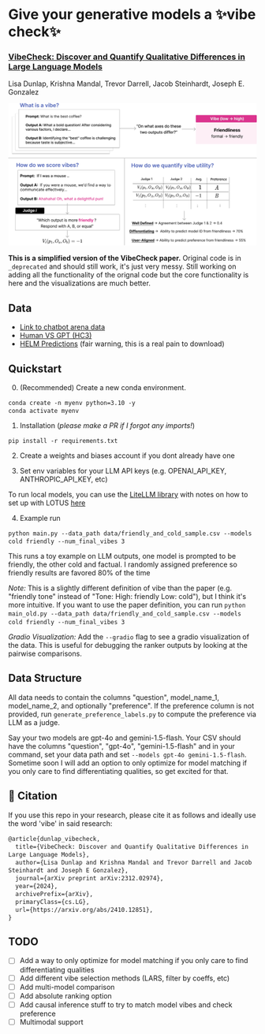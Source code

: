 # Give your generative models a ✨vibe check✨


### [VibeCheck: Discover and Quantify Qualitative Differences in Large Language Models](https://arxiv.org/abs/2410.12851)
Lisa Dunlap, Krishna Mandal, Trevor Darrell, Jacob Steinhardt, Joseph E. Gonzalez

<p align="center">
  <img src="method_vibecheck.png" width="800">
</p>


**This is a simplified version of the VibeCheck paper.** Original code is in `_deprecated` and should still work, it's just very messy. Still working on adding all the functionality of the orignal code but the core functionality is here and the visualizations are much better.

## Data

* [Link to chatbot arena data](https://huggingface.co/datasets/lmarena-ai/Llama-3-70b-battles)
* [Human VS GPT (HC3)](https://huggingface.co/datasets/Hello-SimpleAI/HC3)
* [HELM Predictions](https://crfm.stanford.edu/helm/classic/latest/) (fair warning, this is a real pain to download)

## Quickstart

0. (Recommended) Create a new conda environment.
   
  ```
  conda create -n myenv python=3.10 -y
  conda activate myenv
  ```

1. Installation (*please make a PR if I forgot any imports!*)
```
pip install -r requirements.txt
```

2. Create a weights and biases account if you dont already have one

3. Set env variables for your LLM API keys (e.g. OPENAI_API_KEY, ANTHROPIC_API_KEY, etc)

To run local models, you can use the [LiteLLM library](https://docs.litellm.ai/docs/) with notes on how to set up with LOTUS [here](https://lotus-ai.readthedocs.io/en/latest/llm.html)

4. Example run
```
python main.py --data_path data/friendly_and_cold_sample.csv --models cold friendly --num_final_vibes 3
```
This runs a toy example on LLM outputs, one model is prompted to be friendly, the other cold and factual. I randomly assigned preference so friendly results are favored 80% of the time

*Note:* This is a slightly different definition of vibe than the paper (e.g. "friendly tone" instead of "Tone: High: friendly Low: cold"), but I think it's more intuitive. If you want to use the paper definition, you can run `python main_old.py --data_path data/friendly_and_cold_sample.csv --models cold friendly --num_final_vibes 3`

*Gradio Visualization:* Add the `--gradio` flag to see a gradio visualization of the data. This is useful for debugging the ranker outputs by looking at the pairwise comparisons.

## Data Structure

All data needs to contain the columns "question", model_name_1, model_name_2, and optionally "preference". If the preference column is not provided, run `generate_preference_labels.py` to compute the preference via LLM as a judge.

Say your two models are gpt-4o and gemini-1.5-flash. Your CSV should have the columns "question", "gpt-4o", "gemini-1.5-flash" and in your command, set your data path and set `--models gpt-4o gemini-1.5-flash`. Sometime soon I will add an option to only optimize for model matching if you only care to find differentiating qualities, so get excited for that. 

## 🎯 Citation

If you use this repo in your research, please cite it as follows and ideally use the word 'vibe' in said research:
```
@article{dunlap_vibecheck,
  title={VibeCheck: Discover and Quantify Qualitative Differences in Large Language Models},
  author={Lisa Dunlap and Krishna Mandal and Trevor Darrell and Jacob Steinhardt and Joseph E Gonzalez},
  journal={arXiv preprint arXiv:2312.02974},
  year={2024},
  archivePrefix={arXiv},
  primaryClass={cs.LG},
  url={https://arxiv.org/abs/2410.12851},
}
```

## TODO

- [ ] Add a way to only optimize for model matching if you only care to find differentiating qualities
- [ ] Add different vibe selection methods (LARS, filter by coeffs, etc)
- [ ] Add multi-model comparison
- [ ] Add absolute ranking option
- [ ] Add causal inference stuff to try to match model vibes and check preference
- [ ] Multimodal support